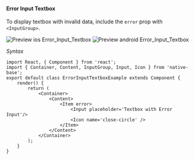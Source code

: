 #### Error Input Textbox

To display textbox with invalid data, include the <code>error</code> prop with <code>&lt;InputGroup></code>.

![Preview ios Error_Input_Textbox](https://github.com/GeekyAnts/NativeBase-KitchenSink/raw/master/screenshots/ios/errorInput.png)
![Preview android Error_Input_Textbox](https://github.com/GeekyAnts/NativeBase-KitchenSink/raw/master/screenshots/android/errorInput.png)

*Syntax*

<pre class="line-numbers"><code class="language-jsx">import React, { Component } from 'react';
import { Container, Content, InputGroup, Input, Icon } from 'native-base';
export default class ErrorInputTextboxExample extends Component {
    render() {
        return (
            &lt;Container>
                &lt;Content>
                    &lt;Item error>
                        &lt;Input placeholder='Textbox with Error Input'/>
                        &lt;Icon name='close-circle' />
                    &lt;/Item>
                &lt;/Content>
            &lt;/Container>
        );
    }
}</code></pre><br />
